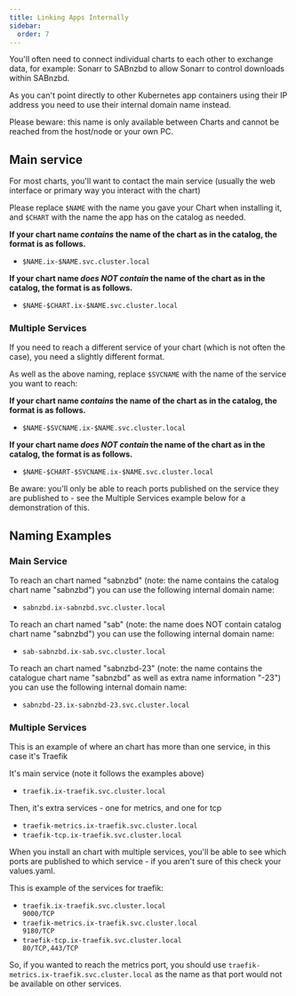 ```yaml
---
title: Linking Apps Internally
sidebar:
  order: 7
---
```


You'll often need to connect individual charts to each other to exchange data, for example: Sonarr to SABnzbd to allow Sonarr to control downloads within SABnzbd.

As you can't point directly to other Kubernetes app containers using their IP address you need to use their internal domain name instead.

Please beware: this name is only available between Charts and cannot be reached from the host/node or your own PC.

## Main service

For most charts, you'll want to contact the main service (usually the web interface or primary way you interact with the chart)

Please replace `$NAME` with the name you gave your Chart when installing it, and `$CHART` with the name the app has on the catalog as needed.

**If your chart name _contains_ the name of the chart as in the catalog, the format is as follows.**

- `$NAME.ix-$NAME.svc.cluster.local`

**If your chart name _does NOT contain_ the name of the chart as in the catalog, the format is as follows.**

- `$NAME-$CHART.ix-$NAME.svc.cluster.local`

### Multiple Services

If you need to reach a different service of your chart (which is not often the case), you need a slightly different format.

As well as the above naming, replace `$SVCNAME` with the name of the service you want to reach:

**If your chart name _contains_ the name of the chart as in the catalog, the format is as follows.**

- `$NAME-$SVCNAME.ix-$NAME.svc.cluster.local`

**If your chart name _does NOT contain_ the name of the chart as in the catalog, the format is as follows.**

- `$NAME-$CHART-$SVCNAME.ix-$NAME.svc.cluster.local`

Be aware: you'll only be able to reach ports published on the service they are published to - see the Multiple Services example below for a
demonstration of this.


## Naming Examples

### Main Service

To reach an chart named "sabnzbd" (note: the name contains the catalog chart name "sabnzbd") you can use the following internal domain name:

- `sabnzbd.ix-sabnzbd.svc.cluster.local`

To reach an chart named "sab" (note: the name does NOT contain catalog chart name "sabnzbd") you can use the following internal domain name:

- `sab-sabnzbd.ix-sab.svc.cluster.local`

To reach an chart named "sabnzbd-23" (note: the name contains the catalogue chart name "sabnzbd" as well as extra name information "-23") you can use the following internal domain name:

- `sabnzbd-23.ix-sabnzbd-23.svc.cluster.local`

### Multiple Services

This is an example of where an chart has more than one service, in this case it's Traefik

It's main service (note it follows the examples above)

- `traefik.ix-traefik.svc.cluster.local`

Then, it's extra services - one for metrics, and one for tcp

- `traefik-metrics.ix-traefik.svc.cluster.local`
- `traefik-tcp.ix-traefik.svc.cluster.local`

When you install an chart with multiple services, you'll be able to see which ports are published to which service - if you aren't sure of this check your values.yaml.

This is example of the services for traefik:

- `traefik.ix-traefik.svc.cluster.local                        9000/TCP`
- `traefik-metrics.ix-traefik.svc.cluster.local                9180/TCP`
- `traefik-tcp.ix-traefik.svc.cluster.local                    80/TCP,443/TCP`

So, if you wanted to reach the metrics port, you should use `traefik-metrics.ix-traefik.svc.cluster.local` as the name as that port would not be
available on other services.
